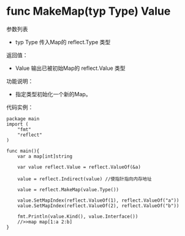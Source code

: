 # func MakeMap(typ Type) Value

参数列表

- typ Type 传入Map的 reflect.Type 类型

返回值：

- Value 输出已被初始Map的 reflect.Value 类型

功能说明：

- 指定类型初始化一个新的Map。

代码实例：
	
	package main
	import (
		"fmt"
		"reflect"
	)
	
	func main(){
		var a map[int]string
		
		var value reflect.Value = reflect.ValueOf(&a)
		
		value = reflect.Indirect(value) //使指针指向内存地址
		
		value = reflect.MakeMap(value.Type())
		
		value.SetMapIndex(reflect.ValueOf(1), reflect.ValueOf("a"))
		value.SetMapIndex(reflect.ValueOf(2), reflect.ValueOf("b"))
		
		fmt.Println(value.Kind(), value.Interface())
		//>>map map[1:a 2:b]
	}
